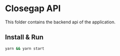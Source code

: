 # Closegap API

This folder contains the backend api of the application.

## Install & Run
```bash
yarn && yarn start
```